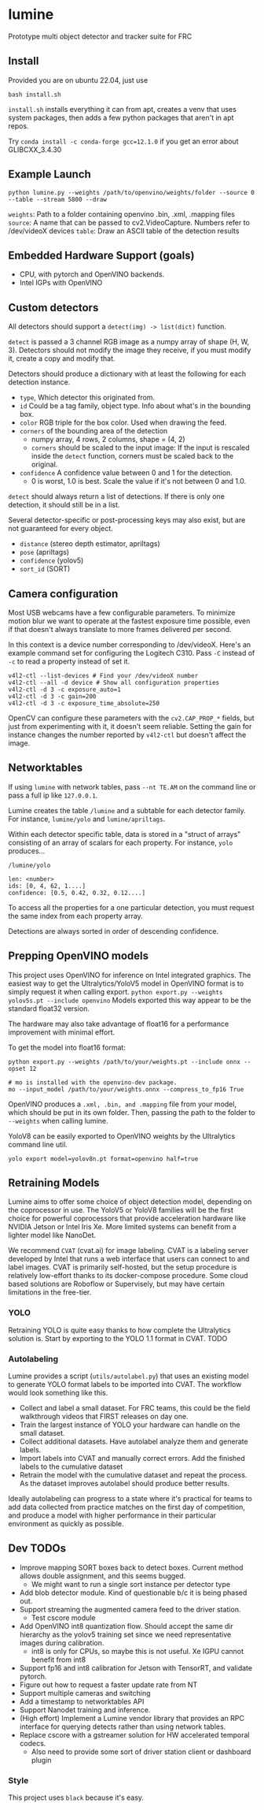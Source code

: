 # lumine
Prototype multi object detector and tracker suite for FRC

## Install
Provided you are on ubuntu 22.04, just use
```
bash install.sh
```
`install.sh` installs everything it can from apt, creates a venv that
uses system packages, then adds a few python packages that aren't in apt repos.

Try `conda install -c conda-forge gcc=12.1.0` if you get an error about GLIBCXX_3.4.30

## Example Launch
```
python lumine.py --weights /path/to/openvino/weights/folder --source 0 --table --stream 5800 --draw
```

`weights`: Path to a folder containing openvino .bin, .xml, .mapping files
`source`: A name that can be passed to cv2.VideoCapture. Numbers refer to  /dev/videoX devices
`table`: Draw an ASCII table of the detection results

## Embedded Hardware Support (goals)
* CPU, with pytorch and OpenVINO backends.
* Intel IGPs with OpenVINO

## Custom detectors
All detectors should support a `detect(img) -> list(dict)` function.

`detect` is passed a 3 channel RGB image as a numpy array of shape (H, W, 3).
Detectors should not modify the image they receive, if you must modify it,
create a copy and modify that.

Detectors should produce a dictionary with at least the following
for each detection instance.
* `type`, Which detector this originated from.
* `id` Could be a tag family, object type. Info about what's in the bounding box.
* `color` RGB triple for the box color. Used when drawing the feed.
* `corners` of the bounding area of the detection
  * numpy array, 4 rows, 2 columns, shape = (4, 2)
  * `corners` should be scaled to the input image: If the input is rescaled inside the
     `detect` function, corners must be scaled back to the original.
* `confidence` A confidence value between 0 and 1 for the detection.
  * 0 is worst, 1.0 is best. Scale the value if it's not between 0 and 1.0.

`detect` should always return a list of detections. If there is only one detection, it
should still be in a list.

Several detector-specific or post-processing keys may also
exist, but are not guaranteed for every object.
* `distance` (stereo depth estimator, apriltags)
* `pose` (apriltags)
* `confidence` (yolov5)
* `sort_id` (SORT)

## Camera configuration
Most USB webcams have a few configurable parameters. To minimize
motion blur we want to operate at the fastest exposure time possible,
even if that doesn't always translate to more frames delivered per second.

In this context is a device number corresponding to /dev/videoX.
Here's an example command set for configuring the Logitech C310.
Pass `-C` instead of `-c` to read a property instead of set it.
```
v4l2-ctl --list-devices # Find your /dev/videoX number
v4l2-ctl --all -d device # Show all configuration properties
v4l2-ctl -d 3 -c exposure_auto=1
v4l2-ctl -d 3 -c gain=200
v4l2-ctl -d 3 -c exposure_time_absolute=250
```

OpenCV can configure these parameters with the `cv2.CAP_PROP_*` fields,
but just from experimenting with it, it doesn't seem reliable. Setting
the gain for instance changes the number reported by `v4l2-ctl` but
doesn't affect the image.

## Networktables
If using `lumine` with network tables, pass `--nt TE.AM` on the command line or pass
a full ip like `127.0.0.1`.

Lumine creates the table `/lumine` and a subtable for each detector family. For instance,
`lumine/yolo` and `lumine/apriltags`.

Within each detector specific table, data is stored in a "struct of arrays" consisting
of an array of scalars for each property. For instance, `yolo` produces...
```
/lumine/yolo

len: <number>
ids: [0, 4, 62, 1....]
confidence: [0.5, 0.42, 0.32, 0.12....]
```
To access all the properties for a one particular detection, you must request the same
index from each property array.

Detections are always sorted in order of descending confidence.

## Prepping OpenVINO models
This project uses OpenVINO for inference on Intel integrated graphics.
The easiest way to get the Ultralytics/YoloV5 model in OpenVINO format is to
simply request it when calling export.
`python export.py --weights yolov5s.pt --include openvino`
Models exported this way appear to be the standard float32 version.

The hardware may also take advantage of float16 for a performance improvement
with minimal effort.

To get the model into float16 format:
```
python export.py --weights /path/to/your/weights.pt --include onnx --opset 12

# mo is installed with the openvino-dev package.
mo --input_model /path/to/your/weights.onnx --compress_to_fp16 True
```

OpenVINO produces a `.xml, .bin, and .mapping` file from your model, which should be put
in its own folder. Then, passing the path to the folder to `--weights` when calling lumine.

YoloV8 can be easily exported to OpenVINO weights by the Ultralytics command line util.
```
yolo export model=yolov8n.pt format=openvino half=true
```

## Retraining Models
Lumine aims to offer some choice of object detection model, depending on the coprocessor in use.
The YoloV5 or YoloV8 families will be the first choice for powerful coprocessors
that provide acceleration hardware like NVIDIA Jetson or Intel Iris Xe. More limited systems
can benefit from a lighter model like NanoDet.

We recommend `CVAT` (cvat.ai) for image labeling. CVAT is a labeling server developed by
Intel that runs a web interface that users can connect to and label images. CVAT is primarily
self-hosted, but the setup procedure is relatively low-effort thanks to its docker-compose
procedure. Some cloud based solutions are Roboflow or Supervisely, but may have certain limitations
in the free-tier.

### YOLO
Retraining YOLO is quite easy thanks to how complete the Ultralytics solution is.
Start by exporting to the YOLO 1.1 format in CVAT.
TODO

### Autolabeling
Lumine provides a script (`utils/autolabel.py`) that uses an existing model to generate YOLO format
labels to be imported into CVAT. The workflow would look something like this.
* Collect and label a small dataset. For FRC teams, this could be the field walkthrough videos that
  FIRST releases on day one.
* Train the largest instance of YOLO your hardware can handle on the small dataset.
* Collect additional datasets. Have autolabel analyze them and generate labels.
* Import labels into CVAT and manually correct errors. Add the finished labels to the cumulative
  dataset
* Retrain the model with the cumulative dataset and repeat the process. As the dataset improves
  autolabel should produce better results.

Ideally autolabeling can progress to a state where it's practical for teams to add data collected
from practice matches on the first day of competition, and produce a model with higher
performance in their particular environment as quickly as possible.

## Dev TODOs
* Improve mapping SORT boxes back to detect boxes. Current method allows
double assignment, and this seems bugged.
  * We might want to run a single sort instance per detector type
* Add blob detector module. Kind of questionable b/c it is being phased out.
* Support streaming the augmented camera feed to the driver station.
  * Test cscore module
* Add OpenVINO int8 quantization flow. Should accept the same dir hierarchy
  as the yolov5 training set since we need representative images during calibration.
  * int8 is only for CPUs, so maybe this is not useful. Xe IGPU cannot benefit from int8
* Support fp16 and int8 calibration for Jetson with TensorRT, and validate pytorch.
* Figure out how to request a faster update rate from NT
* Support multiple cameras and switching
* Add a timestamp to networktables API
* Support Nanodet training and inference.
* (High effort) Implement a Lumine vendor library that provides an RPC interface for
  querying detects rather than using network tables.
* Replace cscore with a gstreamer solution for HW accelerated temporal codecs.
  * Also need to provide some sort of driver station client or dashboard plugin

### Style
This project uses `black` because it's easy.
